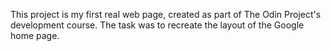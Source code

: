 This project is my first real web page, created as part of The Odin Project's development course. The task was to recreate the layout of the Google home page.
